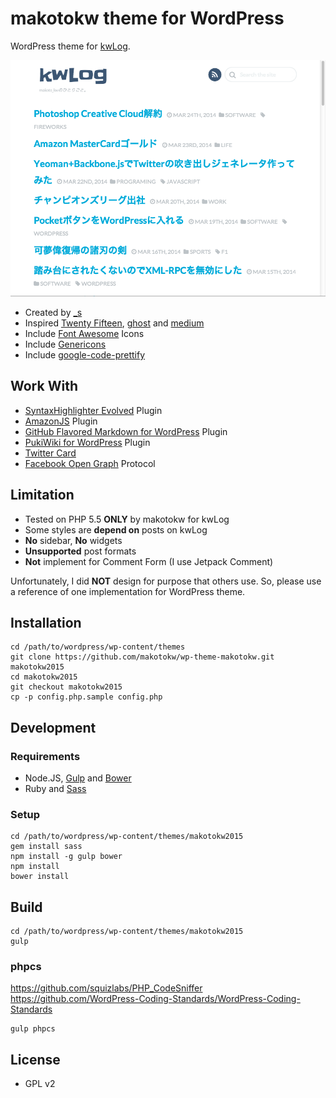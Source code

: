 makotokw theme for WordPress
===

WordPress theme for [kwLog](http://blog.makotokw.com).


![Screenshot](https://raw.githubusercontent.com/makotokw/wp-theme-makotokw/makotokw2014/screenshot.png)

 * Created by [_s](http://underscores.me)
 * Inspired [Twenty Fifteen](https://twentyfifteendemo.wordpress.com/), [ghost](http://blog.ghost.org/) and [medium](https://medium.com/)
 * Include [Font Awesome](http://fortawesome.github.io/Font-Awesome/) Icons
 * Include [Genericons](http://genericons.com/)
 * Include [google-code-prettify](http://code.google.com/p/google-code-prettify/)

## Work With

* [SyntaxHighlighter Evolved](http://wordpress.org/extend/plugins/syntaxhighlighter/) Plugin
* [AmazonJS](http://wordpress.org/extend/plugins/amazonjs/) Plugin
* [GitHub Flavored Markdown for WordPress](https://github.com/makotokw/wp-gfm) Plugin
* [PukiWiki for WordPress](http://wordpress.org/extend/plugins/pukiwiki-for-wordpress/) Plugin
* [Twitter Card](https://dev.twitter.com/docs/cards)
* [Facebook Open Graph](http://developers.facebook.com/docs/opengraph/) Protocol

## Limitation

* Tested on PHP 5.5 **ONLY** by makotokw for kwLog
 * Some styles are **depend on** posts on kwLog
 * **No** sidebar, **No** widgets
 * **Unsupported** post formats
 * **Not** implement for Comment Form (I use Jetpack Comment)

Unfortunately, I did **NOT** design for purpose that others use.
So, please use a reference of one implementation for WordPress theme.

## Installation

```
cd /path/to/wordpress/wp-content/themes
git clone https://github.com/makotokw/wp-theme-makotokw.git makotokw2015
cd makotokw2015
git checkout makotokw2015
cp -p config.php.sample config.php
```

## Development

### Requirements

* Node.JS, [Gulp](http://gruntjs.com/) and [Bower](http://bower.io/)
* Ruby and [Sass](http://sass-lang.com/)

### Setup

```
cd /path/to/wordpress/wp-content/themes/makotokw2015
gem install sass
npm install -g gulp bower
npm install
bower install
```

## Build

```
cd /path/to/wordpress/wp-content/themes/makotokw2015
gulp
```

### phpcs

https://github.com/squizlabs/PHP_CodeSniffer
https://github.com/WordPress-Coding-Standards/WordPress-Coding-Standards

```
gulp phpcs
```

## License

* GPL v2
